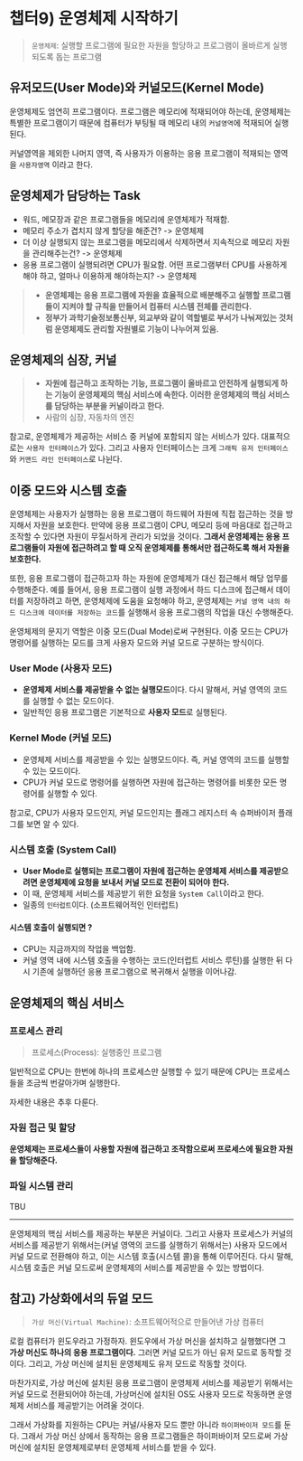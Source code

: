 # 챕터9) 운영체제 시작하기

> `운영체제`: 실행할 프로그램에 필요한 자원을 할당하고 프로그램이 올바르게 실행되도록 돕는 프로그램

## 유저모드(User Mode)와 커널모드(Kernel Mode)

운영체제도 엄연히 프로그램이다. 프로그램은 메모리에 적재되어야 하는데, 운영체제는 특별한 프로그램이기 때문에 컴퓨터가 부팅될 때 메모리 내의 `커널영역`에 적재되어 실행된다.

커널영역을 제외한 나머지 영역, 즉 사용자가 이용하는 응용 프로그램이 적재되는 영역을 `사용자영역` 이라고 한다.

## 운영체제가 담당하는 Task

- 워드, 메모장과 같은 프로그램들을 메모리에 운영체제가 적재함.
- 메모리 주소가 겹치지 않게 할당을 해준건? -> 운영체제
- 더 이상 실행되지 않는 프로그램을 메모리에서 삭제하면서 지속적으로 메모리 자원을 관리해주는건? -> 운영체제
- 응용 프로그램이 실행되려면 CPU가 필요함. 어떤 프로그램부터 CPU를 사용하게 해야 하고, 얼마나 이용하게 해야하는지? -> 운영체제

> - **운영체제는 응용 프로그램에 자원을 효율적으로 배분해주고 실행할 프로그램들이 지켜야 할 규칙을 만들어서 컴퓨터 시스템 전체를 관리한다.**
> - **정부가 과학기술정보통신부, 외교부와 같이 역할별로 부서가 나눠져있는 것처럼 운영체제도 관리할 자원별로 기능이 나누어져 있음.**

## 운영체제의 심장, 커널

> - **자원에 접근하고 조작하는 기능, 프로그램이 올바르고 안전하게 실행되게 하는 기능이 운영체제의 핵심 서비스에 속한다. 이러한 운영체제의 핵심 서비스를 담당하는 부분을 커널이라고 한다.**
> - 사람의 심장, 자동차의 엔진

참고로, 운영체제가 제공하는 서비스 중 커널에 포함되지 않는 서비스가 있다. 대표적으로는 `사용자 인터페이스`가 있다.
그리고 사용자 인터페이스는 크게 `그래픽 유저 인터페이스`와 `커맨드 라인 인터페이스`로 나뉜다.

## 이중 모드와 시스템 호출

운영체제는 사용자가 실행하는 응용 프로그램이 하드웨어 자원에 직접 접근하는 것을 방지해서 자원을 보호한다. 만약에 응용 프로그램이 CPU, 메모리 등에 마음대로 접근하고 조작할 수 있다면 자원이 무질서하게 관리가 되었을 것이다.
**그래서 운영체제는 응용 프로그램들이 자원에 접근하려고 할 때 오직 운영체제를 통해서만 접근하도록 해서 자원을 보호한다.**

또한, 응용 프로그램이 접근하고자 하는 자원에 운영체제가 대신 접근해서 해당 업무를 수행해준다. 예를 들어서, 응용 프로그램이 실행 과정에서 하드 디스크에 접근해서
데이터를 저장하려고 하면, 운영체제에 도움을 요청해야 하고, 운영체제는 `커널 영역 내의 하드 디스크에 데이터를 저장하는 코드`를 실행해서 응용 프로그램의 작업을 대신 수행해준다.

운영체제의 문지기 역할은 이중 모드(Dual Mode)로써 구현된다. 이중 모드는 CPU가 명령어를 실행하는 모드를 크게 사용자 모드와 커널 모드로 구분하는 방식이다.

### User Mode (사용자 모드)

- **운영체제 서비스를 제공받을 수 없는 실행모드**이다. 다시 말해서, 커널 영역의 코드를 실행할 수 없는 모드이다.
- 일반적인 응용 프로그램은 기본적으로 **사용자 모드**로 실행된다.

### Kernel Mode (커널 모드)

- 운영체제 서비스를 제공받을 수 있는 실행모드이다. 즉, 커널 영역의 코드를 실행할 수 있는 모드이다.
- CPU가 커널 모드로 명령어를 실행하면 자원에 접근하는 명령어를 비롯한 모든 명령어를 실행할 수 있다.

참고로, CPU가 사용자 모드인지, 커널 모드인지는 플래그 레지스터 속 슈퍼바이저 플래그를 보면 알 수 있다.

### 시스템 호출 (System Call)

- **User Mode로 실행되는 프로그램이 자원에 접근하는 운영체제 서비스를 제공받으려면 운영체제에 요청을 보내서 커널 모드로 전환이 되어야 한다.**
- 이 때, 운영체제 서비스를 제공받기 위한 요청을 `System Call`이라고 한다.
- 일종의 `인터럽트`이다. (소프트웨어적인 인터럽트)

#### 시스템 호출이 실행되면 ?

- CPU는 지금까지의 작업을 백업함.
- 커널 영역 내에 시스템 호출을 수행하는 코드(인터럽트 서비스 루틴)를 실행한 뒤 다시 기존에 실행하던 응용 프로그램으로 복귀해서 실행을 이어나감.

## 운영체제의 핵심 서비스

### 프로세스 관리

> 프로세스(Process): 실행중인 프로그램

일반적으로 CPU는 한번에 하나의 프로세스만 실행할 수 있기 때문에 CPU는 프로세스들을 조금씩 번갈아가며 실행한다.

자세한 내용은 추후 다룬다.

### 자원 접근 및 할당

**운영체제는 프로세스들이 사용할 자원에 접근하고 조작함으로써 프로세스에 필요한 자원을 할당해준다.**

### 파일 시스템 관리

TBU

---

운영체제의 핵심 서비스를 제공하는 부분은 커널이다. 그리고 사용자 프로세스가 커널의 서비스를 제공받기 위해서는(커널 영역의 코드를 실행하기 위해서는) 사용자 모드에서 커널 모드로 전환해야 하고,
이는 시스템 호출(시스템 콜)을 통해 이루어진다. 다시 말해, 시스템 호출은 커널 모드로써 운영체제의 서비스를 제공받을 수 있는 방법이다.

## 참고) 가상화에서의 듀얼 모드

> `가상 머신(Virtual Machine)`: 소프트웨어적으로 만들어낸 가상 컴퓨터

로컬 컴퓨터가 윈도우라고 가정하자. 윈도우에서 가상 머신을 설치하고 실행했다면 그 **가상 머신도 하나의 응용 프로그램이다.**
그러면 커널 모드가 아닌 유저 모드로 동작할 것이다. 그리고, 가상 머신에 설치된 운영체제도 유저 모드로 작동할 것이다.

마찬가지로, 가상 머신에 설치된 응용 프로그램이 운영체제 서비스를 제공받기 위해서는 커널 모드로 전환되어야 하는데, 가상머신에 설치된 OS도
사용자 모드로 작동하면 운영체제 서비스를 제공받기는 어려울 것이다.

그래서 가상화를 지원하는 CPU는 커널/사용자 모드 뿐만 아니라 `하이퍼바이저 모드`를 둔다.
그래서 가상 머신 상에서 동작하는 응용 프로그램들은 하이퍼바이저 모드로써 가상 머신에 설치된 운영체제로부터 운영체제 서비스를 받을 수 있다.

